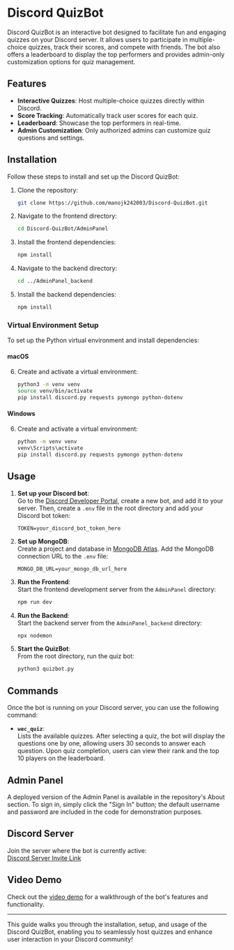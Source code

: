 # Discord QuizBot

Discord QuizBot is an interactive bot designed to facilitate fun and engaging quizzes on your Discord server. It allows users to participate in multiple-choice quizzes, track their scores, and compete with friends. The bot also offers a leaderboard to display the top performers and provides admin-only customization options for quiz management.

## Features

- **Interactive Quizzes**: Host multiple-choice quizzes directly within Discord.
- **Score Tracking**: Automatically track user scores for each quiz.
- **Leaderboard**: Showcase the top performers in real-time.
- **Admin Customization**: Only authorized admins can customize quiz questions and settings.

## Installation

Follow these steps to install and set up the Discord QuizBot:

1. Clone the repository:
    ```bash
    git clone https://github.com/manojk242003/Discord-QuizBot.git
    ```

2. Navigate to the frontend directory:
    ```bash
    cd Discord-QuizBot/AdminPanel
    ```

3. Install the frontend dependencies:
    ```bash
    npm install
    ```

4. Navigate to the backend directory:
    ```bash
    cd ../AdminPanel_backend
    ```

5. Install the backend dependencies:
    ```bash
    npm install
    ```

### Virtual Environment Setup

To set up the Python virtual environment and install dependencies:

#### macOS
6. Create and activate a virtual environment:
    ```bash
    python3 -m venv venv
    source venv/bin/activate
    pip install discord.py requests pymongo python-dotenv
    ```

#### Windows
6. Create and activate a virtual environment:
    ```bash
    python -m venv venv
    venv\Scripts\activate
    pip install discord.py requests pymongo python-dotenv
    ```

## Usage

1. **Set up your Discord bot**:  
   Go to the [Discord Developer Portal](https://discord.com/developers/applications), create a new bot, and add it to your server. Then, create a `.env` file in the root directory and add your Discord bot token:
    ```
    TOKEN=your_discord_bot_token_here
    ```

2. **Set up MongoDB**:  
   Create a project and database in [MongoDB Atlas](https://www.mongodb.com/products/platform/atlas). Add the MongoDB connection URL to the `.env` file:
    ```
    MONGO_DB_URL=your_mongo_db_url_here
    ```

3. **Run the Frontend**:  
   Start the frontend development server from the `AdminPanel` directory:
    ```bash
    npm run dev
    ```

4. **Run the Backend**:  
   Start the backend server from the `AdminPanel_backend` directory:
    ```bash
    npx nodemon
    ```

5. **Start the QuizBot**:  
   From the root directory, run the quiz bot:
    ```bash
    python3 quizbot.py
    ```

## Commands

Once the bot is running on your Discord server, you can use the following command:

- **`wec_quiz`**:  
   Lists the available quizzes. After selecting a quiz, the bot will display the questions one by one, allowing users 30 seconds to answer each question. Upon quiz completion, users can view their rank and the top 10 players on the leaderboard.

## Admin Panel

A deployed version of the Admin Panel is available in the repository's About section. To sign in, simply click the "Sign In" button; the default username and password are included in the code for demonstration purposes.

## Discord Server

Join the server where the bot is currently active:  
[Discord Server Invite Link](https://discord.gg/u5VTs28A)

## Video Demo

Check out the [video demo](https://youtu.be/n9tBMIm5SPM) for a walkthrough of the bot's features and functionality.

---

This guide walks you through the installation, setup, and usage of the Discord QuizBot, enabling you to seamlessly host quizzes and enhance user interaction in your Discord community!
